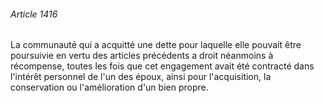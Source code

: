 ###### Article 1416

La communauté qui a acquitté une dette pour laquelle elle pouvait être poursuivie en vertu des articles précédents a droit néanmoins à récompense, toutes les fois que cet engagement avait été contracté dans l'intérêt personnel de l'un des époux, ainsi pour l'acquisition, la conservation ou l'amélioration d'un bien propre.

